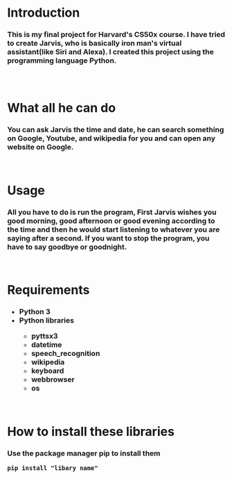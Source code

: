 # Introduction 

<h3> 
    This is my final project for Harvard's CS50x course. I have tried to create Jarvis, who is basically iron man's virtual assistant(like Siri and Alexa). I created this project using the programming language Python. 
<h3> 
<br> 

# What all he can do

<h3>
    You can ask Jarvis the time and date, he can search something on Google, Youtube, and wikipedia for you and can open any website on Google. 
</h3>
<br>

# Usage

<h3>
    All you have to do is run the program, First Jarvis wishes you good morning, good afternoon or good evening according to the time and then he would start listening to whatever you are saying after a second. If you want to stop the program, you have to say goodbye or goodnight.
</h3>
<br>

# Requirements 

<h3> 
    <ul>
        <li>Python 3</li>
        <li>Python libraries</li> 
        <ul>
            <li>pyttsx3</li>    
            <li>datetime</li>
            <li>speech_recognition</li>
            <li>wikipedia</li>
            <li>keyboard</li>
            <li>webbrowser</li>
            <li>os</li>
        </ul>
    </ul> 
</h3>
<br>

# How to install these libraries

<h3>
Use the package manager pip to install them

```
pip install "libary name"
```

</h3>





